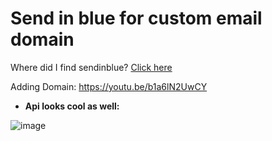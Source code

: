 # Send in blue for custom email domain

Where did I find sendinblue? [Click here](https://www.wpoven.com/blog/free-smtp-servers-sending-emails/)

Adding Domain: https://youtu.be/b1a6lN2UwCY

- **Api looks cool as well:**

![image](https://user-images.githubusercontent.com/31458531/194028795-b37ca069-cc3c-43c2-9b32-e43b8856afb3.png)
